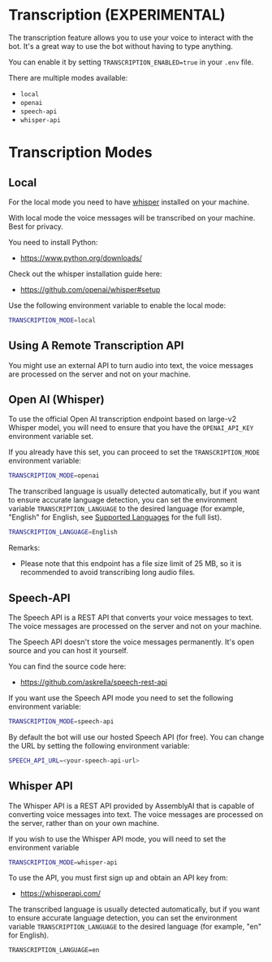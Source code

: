 # Transcription (EXPERIMENTAL)

The transcription feature allows you to use your voice to interact with the bot.
It's a great way to use the bot without having to type anything.

You can enable it by setting `TRANSCRIPTION_ENABLED=true` in your `.env` file.

There are multiple modes available:

-   `local`
-   `openai`
-   `speech-api`
-   `whisper-api`

# Transcription Modes

## Local

For the local mode you need to have [whisper](https://github.com/openai/whisper) installed on your machine.

With local mode the voice messages will be transcribed on your machine. Best for privacy.

You need to install Python:

-   https://www.python.org/downloads/

Check out the whisper installation guide here:

-   https://github.com/openai/whisper#setup

Use the following environment variable to enable the local mode:

```bash
TRANSCRIPTION_MODE=local
```

## Using A Remote Transcription API

You might use an external API to turn audio into text, the voice messages are processed on the server and not on your machine.

## Open AI (Whisper)

To use the official Open AI transcription endpoint based on large-v2 Whisper model, you will need to ensure that you have the `OPENAI_API_KEY` environment variable set.

If you already have this set, you can proceed to set the `TRANSCRIPTION_MODE` environment variable:

```bash
TRANSCRIPTION_MODE=openai
```

The transcribed language is usually detected automatically, but if you want to ensure accurate language detection, you can set the environment variable `TRANSCRIPTION_LANGUAGE` to the desired language (for example, "English" for English, see [Supported Languages](https://github.com/openai/whisper#available-models-and-languages) for the full list).

```bash
TRANSCRIPTION_LANGUAGE=English
```

Remarks:

-   Please note that this endpoint has a file size limit of 25 MB, so it is recommended to avoid transcribing long audio files.

## Speech-API

The Speech API is a REST API that converts your voice messages to text. The voice messages are processed on the server and not on your machine.

The Speech API doesn't store the voice messages permanently. It's open source and you can host it yourself.

You can find the source code here:

-   https://github.com/askrella/speech-rest-api

If you want use the Speech API mode you need to set the following environment variable:

```bash
TRANSCRIPTION_MODE=speech-api
```

By default the bot will use our hosted Speech API (for free). You can change the URL by setting the following environment variable:

```bash
SPEECH_API_URL=<your-speech-api-url>
```

## Whisper API

The Whisper API is a REST API provided by AssemblyAI that is capable of converting voice messages into text. The voice messages are processed on the server, rather than on your own machine.

If you wish to use the Whisper API mode, you will need to set the environment variable

```bash
TRANSCRIPTION_MODE=whisper-api
```

To use the API, you must first sign up and obtain an API key from:

-   https://whisperapi.com/

The transcribed language is usually detected automatically, but if you want to ensure accurate language detection, you can set the environment variable `TRANSCRIPTION_LANGUAGE` to the desired language (for example, "en" for English).

```
TRANSCRIPTION_LANGUAGE=en
```
